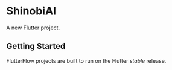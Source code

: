 # ShinobiAI

A new Flutter project.

## Getting Started

FlutterFlow projects are built to run on the Flutter _stable_ release.
